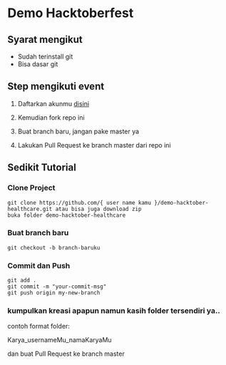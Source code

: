 # Demo Hacktoberfest

## Syarat mengikut

- Sudah terinstall git
- Bisa dasar git

## Step mengikuti event

1. Daftarkan akunmu [disini](https://hacktoberfest.com/)

2. Kemudian fork repo ini 

3. Buat branch baru, jangan pake master ya

4. Lakukan Pull Request ke branch master dari repo ini

## Sedikit Tutorial

### Clone Project

```
git clone https://github.com/{ user name kamu }/demo-hacktober-healthcare.git atau bisa juga download zip
buka folder demo-hacktober-healthcare
```

### Buat branch baru

```
git checkout -b branch-baruku
```

### Commit dan Push

```
git add .
git commit -m "your-commit-msg"
git push origin my-new-branch
```
### kumpulkan kreasi apapun namun kasih folder tersendiri ya..

contoh format folder:

Karya_usernameMu_namaKaryaMu

dan buat Pull Request ke branch master
